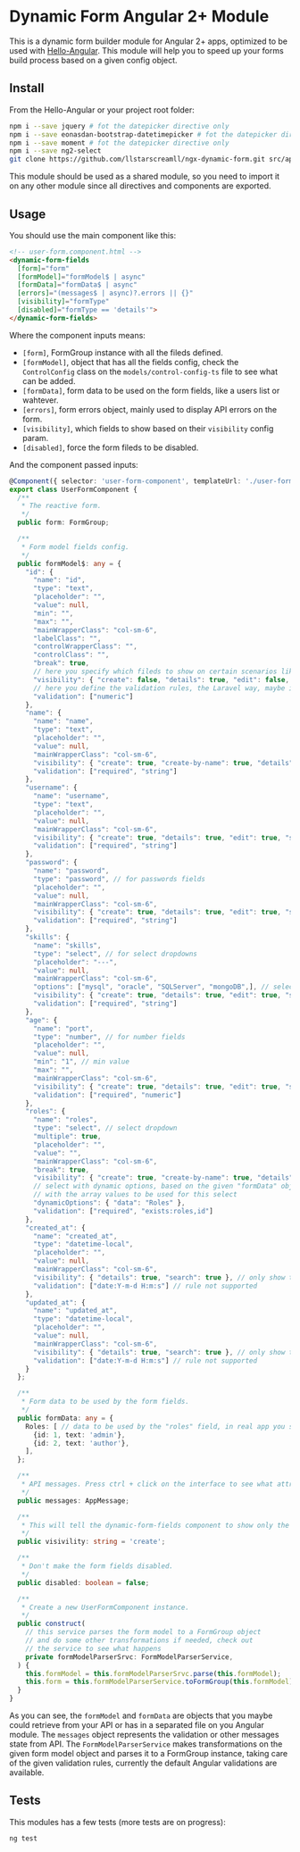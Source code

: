 # Dynamic Form Angular 2+ Module

This is a dynamic form builder module for Angular 2+ apps, optimized to be used with [Hello-Angular](https://github.com/llstarscreamll/Hello-Angular). This module will help you to speed up your forms build process based on a given config object.

## Install

From the Hello-Angular or your project root folder:

```bash
npm i --save jquery # fot the datepicker directive only
npm i --save eonasdan-bootstrap-datetimepicker # fot the datepicker directive only
npm i --save moment # fot the datepicker directive only
npm i --save ng2-select
git clone https://github.com/llstarscreamll/ngx-dynamic-form.git src/app/dynamic-form
```

This module should be used as a shared module, so you need to import it on any other module since all directives and components are exported.

## Usage

You should use the main component like this:

```html
<!-- user-form.component.html -->
<dynamic-form-fields
  [form]="form"
  [formModel]="formModel$ | async"
  [formData]="formData$ | async"
  [errors]="(messages$ | async)?.errors || {}"
  [visibility]="formType"
  [disabled]="formType == 'details'">
</dynamic-form-fields>
```

Where the component inputs means:

- `[form]`, FormGroup instance with all the fileds defined.
- `[formModel]`, object that has all the fields config, check the `ControlConfig` class on the `models/control-config-ts` file to see what can be added.
- `[formData]`, form data to be used on the form fields, like a users list or wahtever.
- `[errors]`, form errors object, mainly used to display API errors on the form.
- `[visibility]`, which fields to show based on their `visibility` config param.
- `[disabled]`, force the form fileds to be disabled.

And the component passed inputs:

```typescript
@Component({ selector: 'user-form-component', templateUrl: './user-form.component.html' })
export class UserFormComponent {
  /**
   * The reactive form.
   */
  public form: FormGroup;

  /**
   * Form model fields config.
   */
  public formModel$: any = {
    "id": {
      "name": "id",
      "type": "text",
      "placeholder": "",
      "value": null,
      "min": "",
      "max": "",
      "mainWrapperClass": "col-sm-6",
      "labelClass": "",
      "controlWrapperClass": "",
      "controlClass": "",
      "break": true,
      // here you specify which fileds to show on certain scenarios like create, update, details, search, etc
      "visibility": { "create": false, "details": true, "edit": false, "search": true },
      // here you define the validation rules, the Laravel way, maybe in the future all the Laravel rules could be supported
      "validation": ["numeric"]
    },
    "name": {
      "name": "name",
      "type": "text",
      "placeholder": "",
      "value": null,
      "mainWrapperClass": "col-sm-6",
      "visibility": { "create": true, "create-by-name": true, "details": true, "edit": true, "search": true },
      "validation": ["required", "string"]
    },
    "username": {
      "name": "username",
      "type": "text",
      "placeholder": "",
      "value": null,
      "mainWrapperClass": "col-sm-6",
      "visibility": { "create": true, "details": true, "edit": true, "search": true },
      "validation": ["required", "string"]
    },
    "password": {
      "name": "password",
      "type": "password", // for passwords fields
      "placeholder": "",
      "value": null,
      "mainWrapperClass": "col-sm-6",
      "visibility": { "create": true, "details": true, "edit": true, "search": true },
      "validation": ["required", "string"]
    },
    "skills": {
      "name": "skills",
      "type": "select", // for select dropdowns
      "placeholder": "---",
      "value": null,
      "mainWrapperClass": "col-sm-6",
      "options": ["mysql", "oracle", "SQLServer", "mongoDB",], // select with static options
      "visibility": { "create": true, "details": true, "edit": true, "search": true },
      "validation": ["required", "string"]
    },
    "age": {
      "name": "port",
      "type": "number", // for number fields
      "placeholder": "",
      "value": null,
      "min": "1", // min value
      "max": "",
      "mainWrapperClass": "col-sm-6",
      "visibility": { "create": true, "details": true, "edit": true, "search": true },
      "validation": ["required", "numeric"]
    },
    "roles": {
      "name": "roles",
      "type": "select", // select dropdown
      "multiple": true,
      "placeholder": "",
      "value": "",
      "mainWrapperClass": "col-sm-6",
      "break": true,
      "visibility": { "create": true, "create-by-name": true, "details": true, "edit": true, "search": true },
      // select with dynamic options, based on the given "formData" object, so in "formData" must be a key named "Roles"
      // with the array values to be used for this select
      "dynamicOptions": { "data": "Roles" },
      "validation": ["required", "exists:roles,id"]
    },
    "created_at": {
      "name": "created_at",
      "type": "datetime-local",
      "placeholder": "",
      "value": null,
      "mainWrapperClass": "col-sm-6",
      "visibility": { "details": true, "search": true }, // only show this field on details and search forms
      "validation": ["date:Y-m-d H:m:s"] // rule not supported
    },
    "updated_at": {
      "name": "updated_at",
      "type": "datetime-local",
      "placeholder": "",
      "value": null,
      "mainWrapperClass": "col-sm-6",
      "visibility": { "details": true, "search": true }, // only show this field on details and search forms
      "validation": ["date:Y-m-d H:m:s"] // rule not supported
    }
  };

  /**
   * Form data to be used by the form fields.
   */
  public formData: any = {
    Roles: [ // data to be used by the "roles" field, in real app you should get this data from an API
      {id: 1, text: 'admin'},
      {id: 2, text: 'author'},
    ],
  };

  /**
   * API messages. Press ctrl + click on the interface to see what attrs are available.
   */
  public messages: AppMessage;

  /**
   * This will tell the dynamic-form-fields component to show only the fields who has "visibility: { create: true }"
   */
  public visivility: string = 'create';

  /**
   * Don't make the form fields disabled.
   */
  public disabled: boolean = false;

  /**
   * Create a new UserFormComponent instance.
   */
  public construct(
    // this service parses the form model to a FormGroup object
    // and do some other transformations if needed, check out
    // the service to see what happens
    private formModelParserSrvc: FormModelParserService,
  ) {
    this.formModel = this.formModelParserSrvc.parse(this.formModel);
    this.form = this.formModelParserService.toFormGroup(this.formModel);
  }
}
```

As you can see, the `formModel` and `formData` are objects that you maybe could retrieve from your API or has in a separated file on you Angular module. The `messages` object represents the validation or other messages state from API. The `FormModelParserService` makes transformations on the given form model object and parses it to a FormGroup instance, taking care of the given validation rules, currently the default Angular validations are available.

## Tests

This modules has a few tests (more tests are on progress):

```bash
ng test
```

